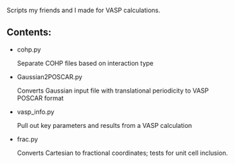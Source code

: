 Scripts my friends and I made for VASP calculations.

## Contents:
* cohp.py

  Separate COHP files based on interaction type

* Gaussian2POSCAR.py

  Converts Gaussian input file with translational periodicity to VASP POSCAR format

* vasp_info.py

  Pull out key parameters and results from a VASP calculation

* frac.py

  Converts Cartesian to fractional coordinates; tests for unit cell inclusion.

  
